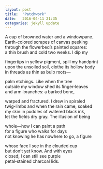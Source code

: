 ```yaml
---
layout: post
title:  "Patchwork"
date:   2016-04-11 21:35
categories: jekyll update
---
```

A cup of browned water and a windowpane.  
Earth-colored scrapes of canvas peeking  
through the flowerbed’s painted squares:  
a thin brush and cold two weeks. I dip my  

fingertips in yellow pigment, spill my handprint  
upon the unsoiled soil, clothe its hollow body  
in threads as thin as bulb roots—  

palm etchings. Like when the tree  
outside my window shed its finger-leaves  
and arm-branches: a barked bone,  

warped and fractured. I drew in spiraled  
twig-limbs and when the rain came, soaked  
my skin in puddles of watered black ink,  
let the fields dry gray. The illusion of being  

whole—how I can paint a path  
for a figure who walks for days  
not knowing he has nowhere to go, a figure  

whose face I see in the clouded cup  
but don’t yet know. And with eyes  
closed, I can still see purple  
petal-stained charcoal lids.  